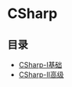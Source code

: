 #  CSharp

## 目录

  * [CSharp-Ⅰ基础](/study/CSharp/CSharp-Ⅰ基础)
  * [CSharp-Ⅱ高级](/study/CSharp/CSharp-Ⅱ高级)